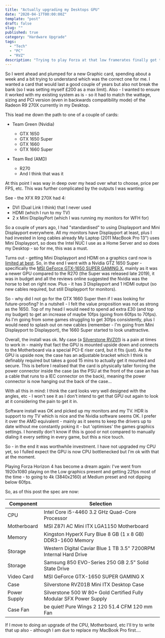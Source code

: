 ```yaml
---
title: "Actually upgrading my Desktops GPU"
date: "2020-04-17T00:00:00Z"
template: "post"
draft: false
slug: ""
published: true
category: "Hardware Upgrade"
tags:
  - "Tech"
  - "PC"
  - "RVZ"
description: "Trying to play Forza at that low framerates finally got to me"
---
```


So I went ahead and plumped for a new Graphic card, spending about a week and a bit trying to understand which was the correct one for me.
I wanted a card that would last a good couple of years but also not break the bank (so I was setting myself £200 as a max limit).
Also - I wanted to ensure it worked with my existing system as is - so it had to match the wattage, sizing and PCI version (even in backwards compatibility mode) of the Radeon R9 270X currently in my Desktop.

This lead me down the path to one of a couple of cards:

- Team Green (Nvidia)
  - GTX 1650
  - GTX 1650 Super
  - GTX 1660
  - GTX 1660 Super

- Team Red (AMD)
  - R270
  - And I think that was it

At this point I was way in deep over my head over what to choose, price per FPS, etc.
This was further complicated by the outputs I was wanting:

See - the XFX R9 270X had 4:

- DVI (Dual Link I think) that I never used
- HDMI (which I run to my TV)
- 2 x Mini DisplayPort (which I was running my monitors for WFH for)

So a couple of years ago, I had "standardised" to using Displayport and Mini Displayport everywhere.
All my monitors have Displayport at least, plus I had invested in long cables already
My Laptop (2011 MacBook Pro 13") uses Mini Displayport, so does the Intel NUC I use as a Home Server and so does my Desktop - so for me, this was a must.

Turns out - getting Mini Displayport and HDMI on a graphics card now is [limited at best](https://uk.pcpartpicker.com/products/video-card/#o=2,8&H=1,3&X=0,22997).
So, in the end I went with a Nvidia GTZ 1650 Super - specifically the [MSI GeForce GTX-1650 SUPER GAMING X](https://www.msi.com/Graphics-card/GeForce-GTX-1650-SUPER-GAMING-X), mainly as it was a newer GPU compared to the R270 (the Super was released late 2019), it was in budget and all the reviews online suggested the Nvidia was the horse to bet on right now. Plus - it has 3 Displayport and 1 HDMI output (so new cables required, but still Displayport for monitors).

So - why did I not go for the GTX 1660 Super then if I was looking for future-proofing? In a nutshell - I felt the value proposition was not as strong as the 1650. Top of my head I would need to spend ad extra £30 (and top my budget) to get an increase of maybe 10fps (going from 60fps to 70fps). As I'm going from some games struggling to get 30fps consistently, plus I would need to splash out on new cables (remember - I'm going from Mini Displayport to Displayport), the 1660 Super started to look unattractive.

Overall, the install was ok. My case (a [Silverstone RVZ01](https://www.silverstonetek.com/raven/product-rv.php?pid=487)) is a pain at times to work in - mainly that fact the GPU is mounted upside down and connects to the Motherboard via a special PCI-E riser card, but it fits (just). As the GPU is upside now, the case has an adjustable bracket which I think is definably required but takes a good 15 mins to actually get it mounted and secure. This is before I realised that the card is physically taller forcing the power connector inside the case (as the PSU at the front of the case an has a cable that runs to a IEC connector on the back), meaning the power connector is now hanging out the back of the case...

With all this in mind: I think the card looks very well designed with the angles, etc - I won't see it as I don't intend to get that GPU out again to look at it considering the pain to get it in.

Software install was OK and picked up my monitors and my TV. HDR is support to my TV which is nice and the Nvidia software seems OK. I prefer it over the AMD equivalent - mainly as it seems to keep the drivers up to date without me constantly poking it - but 'optimises' the games graphics settings. I honestly don't know if this is good or not compared to manually dialing it every setting in every game, but this a nice touch.

So - in the end it was worthwhile investment. I have not upgraded my CPU yet, so I fulled expect the GPU is now CPU bottlenecked but I'm ok with that at the moment. 

Playing Forza Horizon 4 has become a dream again: I've went from 1920x1080 playing on the Low graphics present and getting 22fps most of the time - to going to 4k (3840x2160) at Medium preset and not dipping below 60fps.

So, as of this post the spec are now:

| Component    | Selection                                                           |
|--------------|---------------------------------------------------------------------|
| CPU          | Intel Core i5-4460 3.2 GHz Quad-Core Processor                      |
| Motherboard  | MSI Z87I AC Mini ITX LGA1150 Motherboard                            |
| Memory       | Kingston HyperX Fury Blue 8 GB (1 x 8 GB) DDR3-1600 Memory          |
| Storage      | Western Digital Caviar Blue 1 TB 3.5" 7200RPM Internal Hard Drive   |
| Storage      | Samsung 850 EVO-Series 250 GB 2.5" Solid State Drive                |
| Video Card   | MSI GeForce GTX-1650 SUPER GAMING X                                 |
| Case         | Silverstone RVZ01B Mini ITX Desktop Case                            |
| Power Supply | Silverstone 500 W 80+ Gold Certified Fully Modular SFX Power Supply |
| Case Fan     | be quiet! Pure Wings 2 120 51.4 CFM 120 mm Fan                      |

If I move to doing an upgrade of the CPU, Motherboard, etc I'll try to write that up also - although I am due to replace my MacBook Pro first....
